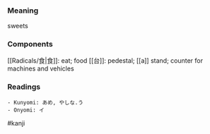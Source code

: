 ### Meaning

sweets

### Components

[[Radicals/食|食]]: eat; food [[台]]: pedestal; [[a]] stand; counter for machines and vehicles

### Readings

```
- Kunyomi: あめ, やしな.う
- Onyomi: イ
```

#kanji